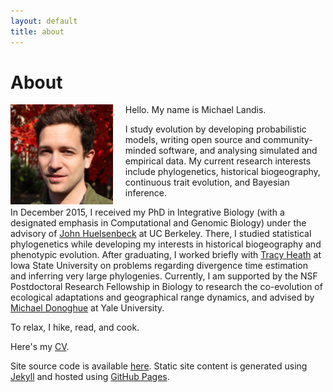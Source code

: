 ```yaml
---
layout: default
title: about
---
```

<h1>About</h1>
<a href="/assets/mlandis_163110.jpg">
    <img src="/assets/mlandis_163110.jpg" style="float: left; margin:0px 20px 0px 0px" height="160">
</a>
Hello. My name is Michael Landis.

I study evolution by developing probabilistic models, writing open source and community-minded software, and analysing simulated and empirical data. My current research interests include phylogenetics, historical biogeography, continuous trait evolution, and Bayesian inference.

In December 2015, I received my PhD in Integrative Biology (with a designated emphasis in Computational and Genomic Biology) under the advisory of [John Huelsenbeck](http://cteg.berkeley.edu/huelsenbeck.html) at UC Berkeley.
There, I studied statistical phylogenetics while developing my interests in historical biogeography and phenotypic evolution.
After graduating, I worked briefly with [Tracy Heath](http://phyloworks.org/) at Iowa State University on problems regarding divergence time estimation and inferring very large phylogenies.
Currently, I am supported by the NSF Postdoctoral Research Fellowship in Biology to research the co-evolution of ecological adaptations and geographical range dynamics, and advised by [Michael Donoghue](http://donoghuelab.yale.edu) at Yale University.

To relax, I hike, read, and cook.

Here's my <a href="/assets/mlandis_cv.pdf">CV</a>.

Site source code is available [here](http://github.com/mlandis/mlandis.github.io). Static site content is generated using [Jekyll](http://jekyllrb.com/) and hosted using [GitHub Pages](http://pages.github.com/).

